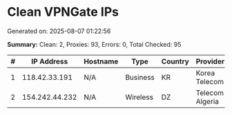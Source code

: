 # Clean VPNGate IPs
Generated on: 2025-08-07 01:22:56

**Summary:** Clean: 2, Proxies: 93, Errors: 0, Total Checked: 95

| # | IP Address | Hostname | Type | Country | Provider |
|---|------------|----------|------|---------|----------|
| 1 | 118.42.33.191 | N/A | Business | KR | Korea Telecom |
| 2 | 154.242.44.232 | N/A | Wireless | DZ | Telecom Algeria |
